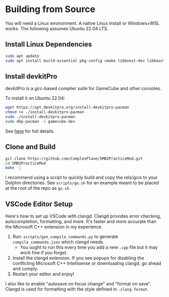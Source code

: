 # Building from Source

You will need a Linux environment. A native Linux install or Windows+WSL works. The following assumes Ubuntu 22.04 LTS.

## Install Linux Dependencies

```sh
sudo apt update
sudo apt install build-essential pkg-config cmake libboost-dev libboost-program-options-dev
```

## Install devkitPro

devkitPro is a gcc-based compiler suite for GameCube and other consoles.

To install it on Ubuntu 22.04:

```sh
wget https://apt.devkitpro.org/install-devkitpro-pacman
chmod +x ./install-devkitpro-pacman
sudo ./install-devkitpro-pacman
sudo dkp-pacman -S gamecube-dev
```

See [here](https://devkitpro.org/wiki/devkitPro_pacman) for full details.

## Clone and Build

```sh
git clone https://github.com/ComplexPlane/SMB2PracticeMod.git
cd SMB2PracticeMod
make -j
```

I recommend using a script to quickly build and copy the rels/gcis to your Dolphin directories. See `scripts/go.sh` for an example meant to be placed at the root of the repo as `go.sh`.

## VSCode Editor Setup

Here's how to set up VSCode with clangd. Clangd provides error checking, autocompletion, formatting, and more. It's faster and more accurate than the Microsoft C++ extension in my experience.

1. Run: `scripts/gen_compile_commands.py` to generate `compile_commands.json` which clangd needs.
    - You ought to run this every time you add a new `.cpp` file but it may work fine if you forget.
2. Install the clangd extension. If you see popups for disabling the conflicting Microsoft C++ Intellisense or downloading clangd, go ahead and comply.
3. Restart your editor and enjoy!

I also like to enable "autosave on focus change" and "format on save". Clangd is used for formatting with the style defined in `.clang-format`.
